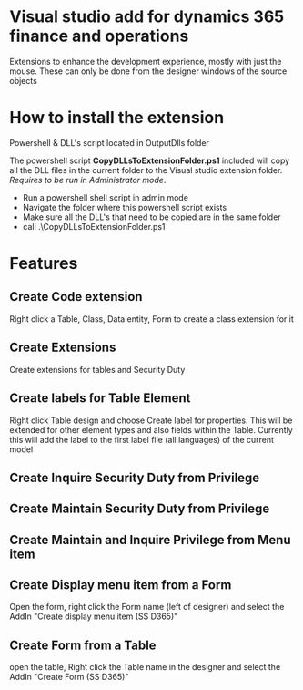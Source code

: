 # Visual studio add for dynamics 365 finance and operations
Extensions to enhance the development experience, mostly with just the mouse.
These can only be done from the designer windows of the source objects

# How to install the extension
Powershell & DLL's script located in OutputDlls folder

The powershell script **CopyDLLsToExtensionFolder.ps1** included will copy all the DLL files in the current folder to the Visual studio extension folder. *Requires to be run in Administrator mode*.
  - Run a powershell shell script in admin mode
  - Navigate the folder where this powershell script exists
  - Make sure all the DLL's that need to be copied are in the same folder
  - call .\CopyDLLsToExtensionFolder.ps1

# Features

## Create Code extension
Right click a Table, Class, Data entity, Form to create a class extension for it

## Create Extensions
Create extensions for tables and Security Duty

## Create labels for Table Element
Right click Table design and choose Create label for properties.
This will be extended for other element types and also fields within the Table.
Currently this will add the label to the first label file (all languages) of the current model 

## Create Inquire Security Duty from Privilege

## Create Maintain Security Duty from Privilege

## Create Maintain and Inquire Privilege from Menu item

## Create Display menu item from a Form
Open the form, right click the Form name (left of designer) and select the AddIn "Create display menu item (SS D365)"

## Create Form from a Table
open the table, Right click the Table name in the designer and select the AddIn "Create Form (SS D365)"
